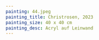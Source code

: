 ```yaml
---
painting: 44.jpeg
painting_title: Christrosen, 2023
painting_size: 40 x 40 cm
painting_desc: Acryl auf Leinwand
---
```

